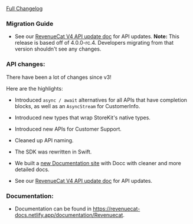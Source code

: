 [Full Changelog](https://github.com/revenuecat/purchases-ios/compare/4.0.0...3.14.1)

### Migration Guide
- See our [RevenueCat V4 API update doc](Documentation.docc/V4_API_Migration_guide.md) for API updates.
**Note:** This release is based off of 4.0.0-rc.4. Developers migrating from that version shouldn't see any changes. 

### API changes:
There have been a lot of changes since v3! 

Here are the highlights: 
- Introduced `async / await` alternatives for all APIs that have completion blocks, as well as an `AsyncStream` for CustomerInfo. 
- Introduced new types that wrap StoreKit's native types. 
- Introduced new APIs for Customer Support. 
- Cleaned up API naming.
- The SDK was rewritten in Swift.
- We built a [new Documentation site](https://revenuecat-docs.netlify.app/documentation/Revenuecat) with Docc with cleaner and more detailed docs. 
 
- See our [RevenueCat V4 API update doc](Documentation.docc/V4_API_Migration_guide.md) for API updates.

### Documentation: 

- Documentation can be found in https://revenuecat-docs.netlify.app/documentation/Revenuecat. 
